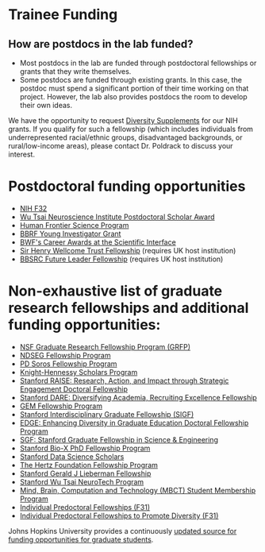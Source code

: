 # Trainee Funding

## How are postdocs in the lab funded?

- Most postdocs in the lab are
    funded through postdoctoral fellowships or grants that they write
    themselves.  
- Some postdocs are funded
    through existing grants. In this case, the postdoc must spend a significant portion of
    their time working on that project. However, the lab also provides
    postdocs the room to develop their own ideas.

We have the opportunity to
    request [Diversity
    Supplements](https://grants.nih.gov/grants/guide/pa-files/pa-20-222.html)
    for our NIH grants. If you qualify for such a fellowship (which
    includes individuals from underrepresented racial/ethnic groups,
    disadvantaged backgrounds, or rural/low-income areas), please
    contact Dr. Poldrack to discuss your interest.

# Postdoctoral funding opportunities

- [NIH F32](https://researchtraining.nih.gov/programs/fellowships/f32)
- [Wu Tsai Neuroscience Institute Postdoctoral Scholar Award](https://neuroscience.stanford.edu/programs/training-programs-and-fellowships/neurosciences-postdoctoral-scholar-awards)
- [Human Frontier Science Program](https://www.hfsp.org/)
- [BBRF Young Investigator Grant](https://www.bbrfoundation.org/grants-prizes/bbrf-young-investigator-grants)
- [BWF's Career Awards at the Scientific Interface](https://www.bwfund.org/funding-opportunities/interfaces-in-science/career-awards-at-the-scientific-interface/)
- [Sir Henry Wellcome Trust Fellowship](https://wellcome.org/grant-funding/schemes/sir-henry-wellcome-postdoctoral-fellowships) (requires UK host institution)
- [BBSRC Future Leader Fellowship](https://www.ukri.org/what-we-do/developing-people-and-skills/bbsrc/fellowships/fellowships-available/) (requires UK host institution)

# Non-exhaustive list of graduate research fellowships and additional funding opportunities:

- [NSF Graduate Research Fellowship Program (GRFP)](https://www.nsfgrfp.org)
- [NDSEG Fellowship Program](https://ndseg.sysplus.com)
- [PD Soros Fellowship Program](https://www.pdsoros.org)
- [Knight-Hennessy Scholars Program](https://knight-hennessy.stanford.edu)
- [Stanford RAISE: Research, Action, and Impact through Strategic Engagement Doctoral Fellowship](https://vpge.stanford.edu/fellowships-funding/RAISE)
- [Stanford DARE: Diversifying Academia, Recruiting Excellence Fellowship](https://vpge.stanford.edu/fellowships-funding/dare)
- [GEM Fellowship Program](https://www.gemfellowship.org)
- [Stanford Interdisciplinary Graduate Fellowship (SIGF)](https://vpge.stanford.edu/fellowships-funding/sigf)
- [EDGE: Enhancing Diversity in Graduate Education Doctoral Fellowship Program](https://vpge.stanford.edu/fellowships-funding/enhancing-diversity-graduate)
- [SGF: Stanford Graduate Fellowship in Science & Engineering](https://vpge.stanford.edu/fellowships-funding/sgf)
- [Stanford Bio-X PhD Fellowship Program](https://biox.stanford.edu/research/phd-fellows)
- [Stanford Data Science Scholars](https://datascience.stanford.edu/programs/stanford-data-science-scholars-program/program-details)
- [The Hertz Foundation Fellowship Program](https://www.hertzfoundation.org/the-fellowship/)
- [Stanford Gerald J Lieberman Fellowship](https://vpge.stanford.edu/fellowships-funding/gerald-j-lieberman-fellowship)
- [Stanford Wu Tsai NeuroTech Program](https://neuroscience.stanford.edu/programs/training-programs-and-fellowships/neurotech-training-program)
- [Mind, Brain, Computation and Technology (MBCT) Student Membership Program](https://neuroscience.stanford.edu/programs/training-programs-and-fellowships/mind-brain-computation-and-technology-mbct-student-membership-program)
- [Individual Predoctoral Fellowships (F31)](https://www.niehs.nih.gov/research/supported/training/fellowships/predoctoral#:~:text=This%20initiative%20seeks%20to%20enable,participating%20NIH%20institutes%20and%20centers.)
- [Individual Predoctoral Fellowships to Promote Diversity (F31)](https://www.niehs.nih.gov/research/supported/training/fellowships/f31)

Johns Hopkins University provides a continuously [updated source for funding opportunities for graduate students](https://research.jhu.edu/rdt/funding-opportunities/graduate/).